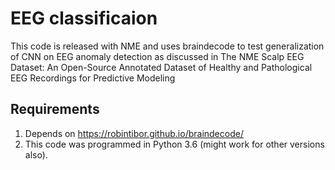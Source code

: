 # EEG classificaion
This code is released with NME and uses braindecode to test generalization of CNN on EEG anomaly detection as discussed in 
The NME Scalp EEG Dataset: An Open-Source Annotated Dataset of Healthy and Pathological EEG Recordings for Predictive Modeling
## Requirements
1. Depends on https://robintibor.github.io/braindecode/ 
2. This code was programmed in Python 3.6 (might work for other versions also).
